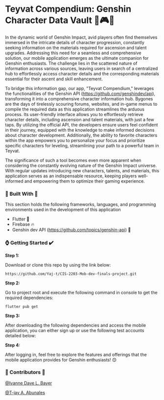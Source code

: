 <!-- ABOUT THE PROJECT -->
# Teyvat Compendium: Genshin Character Data Vault 👾🎮👾

In the dynamic world of Genshin Impact, avid players often find themselves immersed in the intricate details of character progression, constantly seeking information on the materials required for ascension and talent upgrades. Addressing this need for a seamless and comprehensive solution, our mobile application emerges as the ultimate companion for Genshin enthusiasts. The challenge lies in the scattered nature of information across various sources, leaving users in search of a centralized hub to effortlessly access character details and the corresponding materials essential for their ascent and skill enhancement.

To bridge this information gap, our app, "Teyvat Compendium," leverages the functionalities of the Genshin API (https://github.com/genshindev/api), transforming it into a comprehensive character information hub. Bygones are the days of tirelessly scouring forums, websites, and in-game menus to compile the required data as this application streamlines the arduous process. Its user-friendly interface allows you to effortlessly retrieve character details, including ascension and talent materials, with just a few taps. By utilizing the official API, the developers ensure users feel confident in their journey, equipped with the knowledge to make informed decisions about character development. Additionally, the ability to favorite characters within the app empowers you to personalize your focus and prioritize specific characters for leveling, streamlining your path to a powerful team in Teyvat.

The significance of such a tool becomes even more apparent when considering the constantly evolving nature of the Genshin Impact universe. With regular updates introducing new characters, talents, and materials, this application serves as an indispensable resource, keeping players well-informed and empowering them to optimize their gaming experience. 

### 🔨 Built With 🔧

This section holds the following frameworks, languages, and programming environments used in the development of this application

* Flutter 🐤
* Firebase 🔥
* Genshin dev API (https://github.com/topics/genshin-api) 💎

### ⌚ Getting Started ✔️

**Step 1:**

Download or clone this repo by using the link below:

```
https://github.com/Yaj-t/CIS-2203-Mob-dev-finals-project.git
```

**Step 2:**

Go to project root and execute the following command in console to get the required dependencies: 

```
flutter pub get 
```

**Step 3:**

After downloading the following dependencies and access the mobile application, you can either sign up or use the following test accounts detailed below: 

**Step 4:**

After logging in, feel free to explore the features and offerings that the mobile application provides for Genshin enthusiasts! 😊

### 🙋 Contributors 🙇

[@Ivanne Dave L. Bayer](https://github.com/h4wks123)

[@T-jay A. Abunales](https://github.com/Yaj-t)
